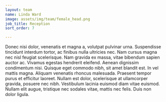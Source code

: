 ```yaml
---
layout: team
name: Linda Ward
image: assets/img/team/female_head.png
job_title: Reception
sort_order: 7

---
```


Donec nisi dolor, venenatis et magna a, volutpat pulvinar urna. Suspendisse tincidunt interdum tortor, ac finibus nulla ultricies nec. Nam cursus magna nec nisl feugiat scelerisque. Nam gravida ex massa, vitae bibendum sapien auctor ac. Vivamus egestas hendrerit eleifend. Aenean dignissim condimentum nisi. Quisque eget commodo nibh, sit amet blandit est. In vel mattis magna. Aliquam venenatis rhoncus malesuada. Praesent tempor purus et efficitur laoreet. Nullam est dolor, scelerisque at ullamcorper gravida, posuere nec nibh. Vestibulum lacinia euismod diam vitae euismod. Nullam elit augue, tristique nec sodales vitae, mattis nec felis. Duis non dolor ligula.